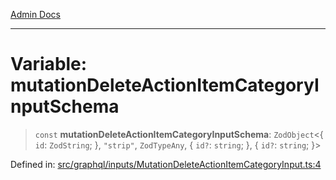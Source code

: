 [Admin Docs](/)

***

# Variable: mutationDeleteActionItemCategoryInputSchema

> `const` **mutationDeleteActionItemCategoryInputSchema**: `ZodObject`\<\{ `id`: `ZodString`; \}, `"strip"`, `ZodTypeAny`, \{ `id?`: `string`; \}, \{ `id?`: `string`; \}\>

Defined in: [src/graphql/inputs/MutationDeleteActionItemCategoryInput.ts:4](https://github.com/gautam-divyanshu/talawa-api/blob/1d38acecd3e456f869683fb8dca035a5e42010d5/src/graphql/inputs/MutationDeleteActionItemCategoryInput.ts#L4)

